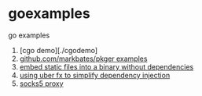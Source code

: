 # goexamples

go examples

1. [cgo demo][./cgodemo]
1. [github.com/markbates/pkger examples](./pkger-examples)
1. [embed static files into a binary without dependencies](./static-nodep)
1. [using uber fx to simplify dependency injection](./fx-example)
1. [socks5 proxy](./socks5proxy)
